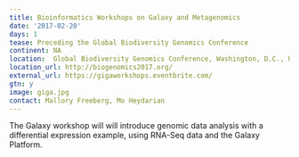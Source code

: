 ```yaml
---
title: Bioinformatics Workshops on Galaxy and Metagenomics
date: '2017-02-20'
days: 1
tease: Preceding the Global Biodiversity Genomics Conference
continent: NA
location:  Global Biodiversity Genomics Conference, Washington, D.C., United States
location_url: http://biogenomics2017.org/
external_url: https://gigaworkshops.eventbrite.com/
gtn: y
image: giga.jpg
contact: Mallory Freeberg, Mo Heydarian
---
```

The Galaxy workshop will will introduce genomic data analysis with a differential expression example, using RNA-Seq data and the Galaxy Platform.
